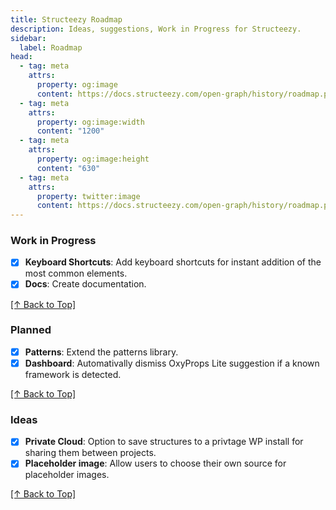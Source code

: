 ```yaml
---
title: Structeezy Roadmap
description: Ideas, suggestions, Work in Progress for Structeezy.
sidebar:
  label: Roadmap
head:
  - tag: meta
    attrs:
      property: og:image
      content: https://docs.structeezy.com/open-graph/history/roadmap.png
  - tag: meta
    attrs:
      property: og:image:width
      content: "1200"
  - tag: meta
    attrs:
      property: og:image:height
      content: "630"
  - tag: meta
    attrs:
      property: twitter:image
      content: https://docs.structeezy.com/open-graph/history/roadmap.png
---
```


### Work in Progress

- [x] **Keyboard Shortcuts**: Add keyboard shortcuts for instant addition of the most common elements.
- [x] **Docs**: Create documentation.

[[↑ Back to Top]](#top)

### Planned

- [x] **Patterns**: Extend the patterns library.
- [x] **Dashboard**: Automativally dismiss OxyProps Lite suggestion if a known framework is detected.

[[↑ Back to Top]](#top)

### Ideas

- [x] **Private Cloud**: Option to save structures to a privtage WP install for sharing them between projects.
- [x] **Placeholder image**: Allow users to choose their own source for placeholder images.

[[↑ Back to Top]](#top)